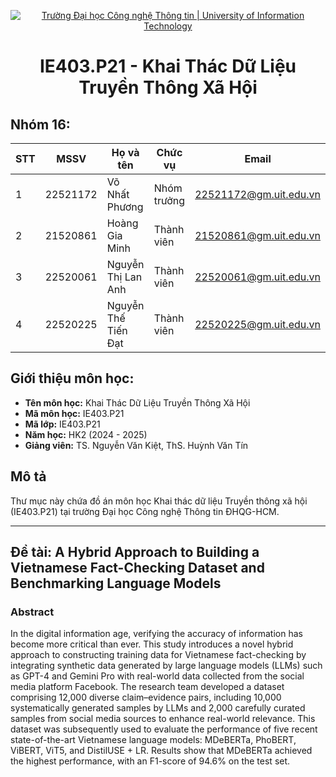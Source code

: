<p align="center">
  <a href="https://www.uit.edu.vn/" title="Trường Đại học Công nghệ Thông tin" style="border: none;">
    <img src="https://i.imgur.com/WmMnSRt.png" alt="Trường Đại học Công nghệ Thông tin | University of Information Technology">
  </a>
</p>

<h1 align="center"><b>IE403.P21 - Khai Thác Dữ Liệu Truyền Thông Xã Hội</b></h1>

## Nhóm 16:
| **STT** | **MSSV** | **Họ và tên**       | **Chức vụ** | **Email**              |
| ------- | -------- | ------------------- | ----------- | ---------------------- |
| 1       | 22521172 | Võ Nhất Phương      | Nhóm trưởng | 22521172@gm.uit.edu.vn |
| 2       | 21520861 | Hoàng Gia Minh      | Thành viên  | 21520861@gm.uit.edu.vn |
| 3       | 22520061 | Nguyễn Thị Lan Anh  | Thành viên  | 22520061@gm.uit.edu.vn |
| 4       | 22520225 | Nguyễn Thế Tiến Đạt | Thành viên  | 22520225@gm.uit.edu.vn |

## Giới thiệu môn học:
* **Tên môn học:** Khai Thác Dữ Liệu Truyền Thông Xã Hội
* **Mã môn học:** IE403.P21
* **Mã lớp:** IE403.P21
* **Năm học:** HK2 (2024 - 2025)
* **Giảng viên:** TS. Nguyễn Văn Kiệt, ThS. Huỳnh Văn Tín

## Mô tả
Thư mục này chứa đồ án môn học Khai thác dữ liệu Truyền thông xã hội (IE403.P21) tại trường Đại học Công nghệ Thông tin ĐHQG-HCM.

---

## Đề tài: A Hybrid Approach to Building a Vietnamese Fact-Checking Dataset and Benchmarking Language Models

### Abstract
In the digital information age, verifying the accuracy of information has become more critical than ever. This study introduces a novel hybrid approach to constructing training data for Vietnamese fact-checking by integrating synthetic data generated by large language models (LLMs) such as GPT-4 and Gemini Pro with real-world data collected from the social media platform Facebook. The research team developed a dataset comprising 12,000 diverse claim–evidence pairs, including 10,000 systematically generated samples by LLMs and 2,000 carefully curated samples from social media sources to enhance real-world relevance. This dataset was subsequently used to evaluate the performance of five recent state-of-the-art Vietnamese language models: MDeBERTa, PhoBERT, ViBERT, ViT5, and DistilUSE + LR. Results show that MDeBERTa achieved the highest performance, with an F1-score of 94.6% on the test set.